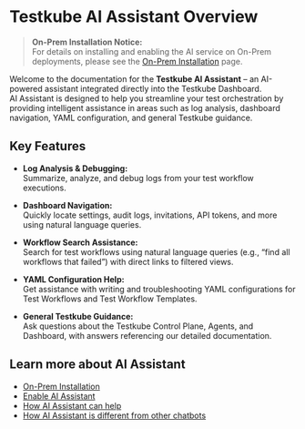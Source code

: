 # Testkube AI Assistant Overview

> **On-Prem Installation Notice:**  
> For details on installing and enabling the AI service on On-Prem deployments, please see the [On-Prem Installation](./ai-assistant-on-prem-install.md) page.

Welcome to the documentation for the **Testkube AI Assistant** – an AI-powered assistant integrated directly into the Testkube Dashboard.  
AI Assistant is designed to help you streamline your test orchestration by providing intelligent assistance in areas such as log analysis, dashboard navigation, YAML configuration, and general Testkube guidance.

## Key Features

- **Log Analysis & Debugging:**  
  Summarize, analyze, and debug logs from your test workflow executions.

- **Dashboard Navigation:**  
  Quickly locate settings, audit logs, invitations, API tokens, and more using natural language queries.

- **Workflow Search Assistance:**  
  Search for test workflows using natural language queries (e.g., “find all workflows that failed”) with direct links to filtered views.

- **YAML Configuration Help:**  
  Get assistance with writing and troubleshooting YAML configurations for Test Workflows and Test Workflow Templates.

- **General Testkube Guidance:**  
  Ask questions about the Testkube Control Plane, Agents, and Dashboard, with answers referencing our detailed documentation.

## Learn more about AI Assistant

- [On-Prem Installation](./ai-assistant-on-prem-install.md)
- [Enable AI Assistant](./ai-assistant-enable.md)
- [How AI Assistant can help](./ai-assistant-can-help.md)
- [How AI Assistant is different from other chatbots](./ai-assistant-is-different.md)
